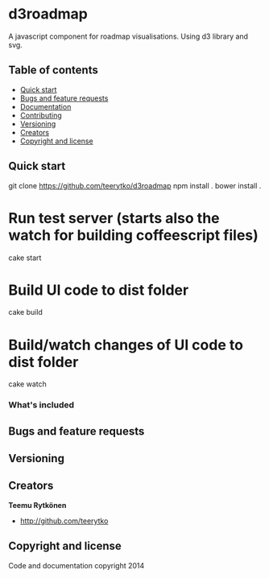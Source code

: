 d3roadmap
=========
A javascript component for roadmap visualisations. Using d3 library and svg.

## Table of contents

 - [Quick start](#quick-start)
 - [Bugs and feature requests](#bugs-and-feature-requests)
 - [Documentation](#documentation)
 - [Contributing](#contributing)
 - [Versioning](#versioning)
 - [Creators](#creators)
 - [Copyright and license](#copyright-and-license)

## Quick start

 git clone https://github.com/teerytko/d3roadmap
 npm install .
 bower install .

 # Run test server (starts also the watch for building coffeescript files)
 cake start

 # Build UI code to dist folder
 cake build

 # Build/watch changes of UI code to dist folder
 cake watch

### What's included

## Bugs and feature requests

## Versioning

## Creators

**Teemu Rytkönen**

- <http://github.com/teerytko>


## Copyright and license

Code and documentation copyright 2014